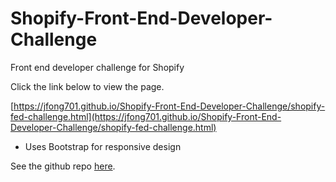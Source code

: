 # Shopify-Front-End-Developer-Challenge
Front end developer challenge for Shopify

Click the link below to view the page.

[https://jfong701.github.io/Shopify-Front-End-Developer-Challenge/shopify-fed-challenge.html](https://jfong701.github.io/Shopify-Front-End-Developer-Challenge/shopify-fed-challenge.html)

* Uses Bootstrap for responsive design

See the github repo [here](https://github.com/jfong701/Shopify-Front-End-Developer-Challenge).
